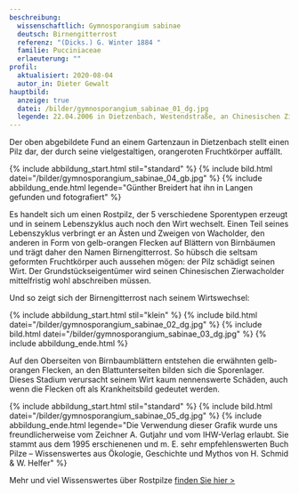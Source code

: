 ```yaml
---
beschreibung:
  wissenschaftlich: Gymnosporangium sabinae
  deutsch: Birnengitterrost
  referenz: "(Dicks.) G. Winter 1884 "
  familie: Pucciniaceae
  erlaeuterung: ""
profil:
  aktualisiert: 2020-08-04
  autor_in: Dieter Gewalt
hauptbild:
  anzeige: true
  datei: /bilder/gymnosporangium_sabinae_01_dg.jpg
  legende: 22.04.2006 in Dietzenbach, Westendstraße, an Chinesischen Zierwacholder
---
```

Der oben abgebildete Fund an einem Gartenzaun in Dietzenbach stellt einen Pilz dar, der durch seine vielgestaltigen, orangeroten Fruchtkörper auffällt.

{% include abbildung_start.html stil="standard" %}
{% include bild.html datei="/bilder/gymnosporangium_sabinae_04_gb.jpg" %}
{% include abbildung_ende.html legende="Günther Breidert hat ihn in Langen gefunden und fotografiert" %}

Es handelt sich um einen Rostpilz, der 5 verschiedene Sporentypen erzeugt und in seinem Lebenszyklus auch noch den Wirt wechselt. Einen Teil seines Lebenszyklus verbringt er an Ästen und Zweigen von Wacholder, den anderen in Form von gelb-orangen Flecken auf Blättern von Birnbäumen und trägt daher den Namen Birnengitterrost. So hübsch die seltsam geformten Fruchtkörper auch aussehen mögen: der Pilz schädigt seinen Wirt. Der Grundstückseigentümer wird seinen Chinesischen Zierwacholder mittelfristig wohl abschreiben müssen.

Und so zeigt sich der Birnengitterrost nach seinem Wirtswechsel:

{% include abbildung_start.html stil="klein" %}
{% include bild.html datei="/bilder/gymnosporangium_sabinae_02_dg.jpg" %}
{% include bild.html datei="/bilder/gymnosporangium_sabinae_03_dg.jpg" %}
{% include abbildung_ende.html %}

Auf den Oberseiten von Birnbaumblättern entstehen die erwähnten gelb-orangen Flecken, an den Blattunterseiten bilden sich die Sporenlager. Dieses Stadium verursacht seinem Wirt kaum nennenswerte Schäden, auch wenn die Flecken oft als Krankheitsbild gedeutet werden.

{% include abbildung_start.html stil="standard" %}
{% include bild.html datei="/bilder/gymnosporangium_sabinae_05_dg.jpg" %}
{% include abbildung_ende.html legende="Die Verwendung dieser Grafik wurde uns freundlicherweise vom Zeichner A. Gutjahr und vom IHW-Verlag erlaubt. Sie stammt aus dem 1995 erschienenen und m. E. sehr empfehlenswerten Buch Pilze – Wissenswertes aus Ökologie, Geschichte und Mythos von H. Schmid & W. Helfer" %}

Mehr und viel Wissenswertes über Rostpilze [finden Sie hier >](/verwandt/rostpilze)